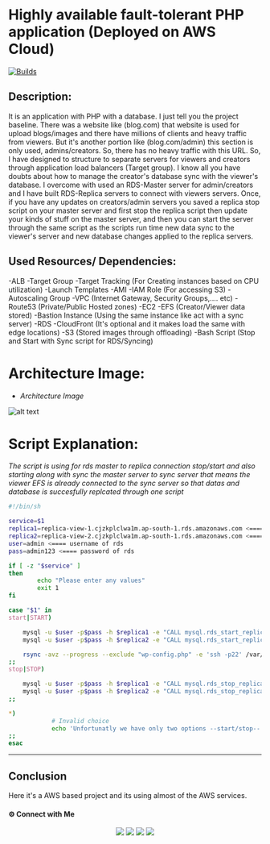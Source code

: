 # Highly available fault-tolerant PHP application (Deployed on AWS Cloud)
[![Builds](https://travis-ci.org/joemccann/dillinger.svg?branch=master)](https://travis-ci.org/joemccann/dillinger)


## Description:
It is an application with PHP with a database. I just tell you the project baseline. There was a website like (blog.com) that website is used for upload blogs/images and there have millions of clients and heavy traffic from viewers. But it's another portion like (blog.com/admin) this section is only used, admins/creators. So, there has no heavy traffic with this URL. So, I have designed to structure to separate servers for viewers and creators through application load balancers (Target group). I know all you have doubts about how to manage the creator's database sync with the viewer's database. I overcome with used an RDS-Master server for admin/creators and I have built RDS-Replica servers to connect with viewers servers. Once, if you have any updates on creators/admin servers you saved a replica stop script on your master server and first stop the replica script then update your kinds of stuff on the master server, and then you can start the server through the same script as the scripts run time new data sync to the viewer's server and new database changes applied to the replica servers.

## Used Resources/ Dependencies: 
-ALB
-Target Group
-Target Tracking (For Creating instances based on CPU utilization)
-Launch Templates 
-AMI
-IAM Role (For accessing S3)
-Autoscaling Group
-VPC (Internet Gateway, Security Groups,.... etc)
-Route53 (Private/Public Hosted zones)
-EC2
-EFS (Creator/Viewer data stored)
-Bastion Instance (Using the same instance like act with a sync server)
-RDS
-CloudFront (It's optional and it makes load the same with edge locations)
-S3 (Stored images through offloading)
-Bash Script (Stop and Start with Sync script for RDS/Syncing)

# Architecture Image: 
- _Architecture Image_

![alt text](https://i.ibb.co/WDQKSfz/Project-Architecture.jpg)

# Script Explanation: 
_The script is using for rds master to replica connection stop/start and also starting along with sync the master server to sync server that means the viewer EFS is already connected to the sync server so that datas and database is succesfully replcated through one script_
```sh
#!/bin/sh

service=$1
replica1=replica-view-1.cjzkplclwa1m.ap-south-1.rds.amazonaws.com <==== replica one server endpoint
replica2=replica-view-2.cjzkplclwa1m.ap-south-1.rds.amazonaws.com <==== replica two server endpoint
user=admin <==== username of rds
pass=admin123 <==== password of rds 

if [ -z "$service" ]
then
        echo "Please enter any values"
        exit 1
fi

case "$1" in 
start|START)

	mysql -u $user -p$pass -h $replica1 -e "CALL mysql.rds_start_replication;"
	mysql -u $user -p$pass -h $replica2 -e "CALL mysql.rds_start_replication;"

	rsync -avz --progress --exclude "wp-config.php" -e 'ssh -p22' /var/www/html/* root@rsync.db.pv:/wp/   <==== use your rds hostname/private ip
;;
stop|STOP)

	mysql -u $user -p$pass -h $replica1 -e "CALL mysql.rds_stop_replication;"
	mysql -u $user -p$pass -h $replica2 -e "CALL mysql.rds_stop_replication;"
;;

*)
            # Invalid choice
            echo 'Unfortunatly we have only two options --start/stop--' >&2
;;
esac
```

----
## Conclusion

Here it's a AWS based project and its using almost of the AWS services.

#### ⚙️ Connect with Me

<p align="center">
<a href="mailto:yousaf.k.hamza@gmail.com"><img src="https://img.shields.io/badge/Gmail-D14836?style=for-the-badge&logo=gmail&logoColor=white"/></a>
<a href="https://www.linkedin.com/in/yousafkhamza"><img src="https://img.shields.io/badge/LinkedIn-0077B5?style=for-the-badge&logo=linkedin&logoColor=white"/></a> 
<a href="https://www.instagram.com/yousafkhamza"><img src="https://img.shields.io/badge/Instagram-E4405F?style=for-the-badge&logo=instagram&logoColor=white"/></a>
<a href="https://wa.me/%2B917736720639?text=This%20message%20from%20GitHub."><img src="https://img.shields.io/badge/WhatsApp-25D366?style=for-the-badge&logo=whatsapp&logoColor=white"/></a>


